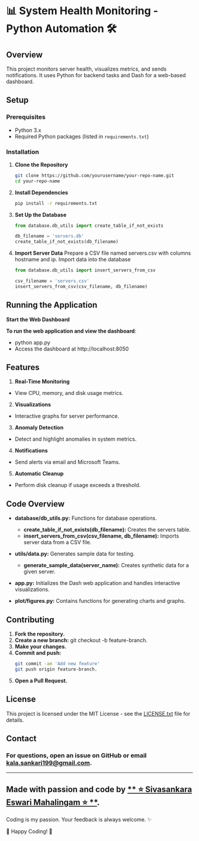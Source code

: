 # 📊 System Health Monitoring - Python Automation 🛠️

## Overview

This project monitors server health, visualizes metrics, and sends notifications. It uses Python for backend tasks and Dash for a web-based dashboard.

## Setup

### Prerequisites

- Python 3.x
- Required Python packages (listed in `requirements.txt`)

### Installation

1. **Clone the Repository**
   ```bash
   git clone https://github.com/yourusername/your-repo-name.git
   cd your-repo-name
   
2. **Install Dependencies**
   ```bash
   pip install -r requirements.txt

4. **Set Up the Database**
   ```python
   from database.db_utils import create_table_if_not_exists

   db_filename = 'servers.db'
   create_table_if_not_exists(db_filename)

6. **Import Server Data**
   Prepare a CSV file named servers.csv with columns hostname and ip.
   Import data into the database
   ```python
   from database.db_utils import insert_servers_from_csv

   csv_filename = 'servers.csv'
   insert_servers_from_csv(csv_filename, db_filename)

## Running the Application
**Start the Web Dashboard**

**To run the web application and view the dashboard**:
 - python app.py
 - Access the dashboard at http://localhost:8050

## Features
1. **Real-Time Monitoring**
  - View CPU, memory, and disk usage metrics.
2. **Visualizations**
  - Interactive graphs for server performance.
3. **Anomaly Detection**
  - Detect and highlight anomalies in system metrics.
4. **Notifications**
  - Send alerts via email and Microsoft Teams.
5. **Automatic Cleanup**
  - Perform disk cleanup if usage exceeds a threshold.

## Code Overview
- **database/db_utils.py:** Functions for database operations.

    - **create_table_if_not_exists(db_filename):** Creates the servers table.
    - **insert_servers_from_csv(csv_filename, db_filename):** Imports server data from a CSV file.
- **utils/data.py:** Generates sample data for testing.

     - **generate_sample_data(server_name):** Creates synthetic data for a given server.
- **app.py:** Initializes the Dash web application and handles interactive visualizations.

- **plot/figures.py:** Contains functions for generating charts and graphs.

## Contributing
1. **Fork the repository.**
2. **Create a new branch:** git checkout -b feature-branch.
3. **Make your changes.**
4. **Commit and push:**
   ```bash
   git commit -am 'Add new feature'
   git push origin feature-branch.
5. **Open a Pull Request.**

## License

This project is licensed under the MIT License - see the [LICENSE.txt](LICENSE.txt) file for details.

## Contact

### For questions, open an issue on GitHub or email kala.sankari199@gmail.com.
---

## Made with passion and code by [** ⭐ Sivasankara Eswari Mahalingam ⭐ **](https://github.com/Eswari123-cloud).

Coding is my passion. Your feedback is always welcome. ✨

🚀 Happy Coding! 🚀



